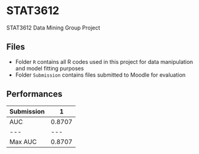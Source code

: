 # STAT3612
STAT3612 Data Mining Group Project
## Files
- Folder `R` contains all R codes used in this project for data manipulation and model fitting purposes
- Folder `Submission` contains files submitted to Moodle for evaluation
## Performances
|Submission|1|
|---|---|
|AUC|0.8707|
|---|---|
|Max AUC|0.8707|
